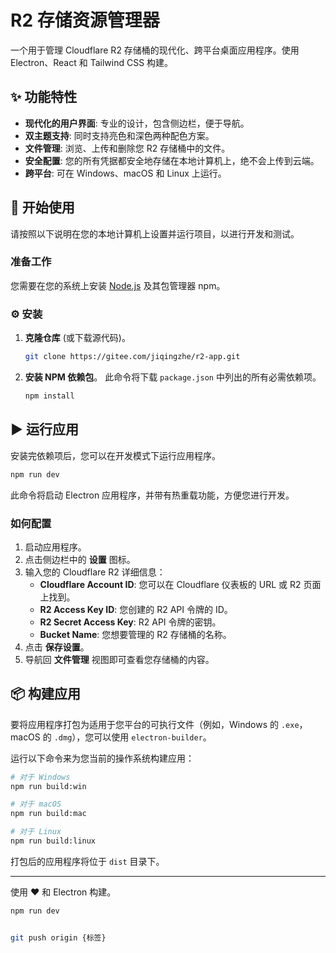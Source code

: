 # R2 存储资源管理器

一个用于管理 Cloudflare R2 存储桶的现代化、跨平台桌面应用程序。使用 Electron、React 和 Tailwind CSS 构建。

## ✨ 功能特性

-   **现代化的用户界面**: 专业的设计，包含侧边栏，便于导航。
-   **双主题支持**: 同时支持亮色和深色两种配色方案。
-   **文件管理**: 浏览、上传和删除您 R2 存储桶中的文件。
-   **安全配置**: 您的所有凭据都安全地存储在本地计算机上，绝不会上传到云端。
-   **跨平台**: 可在 Windows、macOS 和 Linux 上运行。

## 🚀 开始使用

请按照以下说明在您的本地计算机上设置并运行项目，以进行开发和测试。

### 准备工作

您需要在您的系统上安装 [Node.js](https://nodejs.org/) 及其包管理器 npm。

### ⚙️ 安装

1.  **克隆仓库** (或下载源代码)。
    ```sh
    git clone https://gitee.com/jiqingzhe/r2-app.git
    ```

2.  **安装 NPM 依赖包**。
    此命令将下载 `package.json` 中列出的所有必需依赖项。

    ```sh
    npm install
    ```

## ▶️ 运行应用

安装完依赖项后，您可以在开发模式下运行应用程序。

```sh
npm run dev
```

此命令将启动 Electron 应用程序，并带有热重载功能，方便您进行开发。

### 如何配置

1.  启动应用程序。
2.  点击侧边栏中的 **设置** 图标。
3.  输入您的 Cloudflare R2 详细信息：
    -   **Cloudflare Account ID**: 您可以在 Cloudflare 仪表板的 URL 或 R2 页面上找到。
    -   **R2 Access Key ID**: 您创建的 R2 API 令牌的 ID。
    -   **R2 Secret Access Key**: R2 API 令牌的密钥。
    -   **Bucket Name**: 您想要管理的 R2 存储桶的名称。
4.  点击 **保存设置**。
5.  导航回 **文件管理** 视图即可查看您存储桶的内容。

## 📦 构建应用

要将应用程序打包为适用于您平台的可执行文件（例如，Windows 的 `.exe`，macOS 的 `.dmg`），您可以使用 `electron-builder`。

运行以下命令来为您当前的操作系统构建应用：

```sh
# 对于 Windows
npm run build:win

# 对于 macOS
npm run build:mac

# 对于 Linux
npm run build:linux
```

打包后的应用程序将位于 `dist` 目录下。

---

使用 ❤️ 和 Electron 构建。

```bash
npm run dev


git push origin {标签}